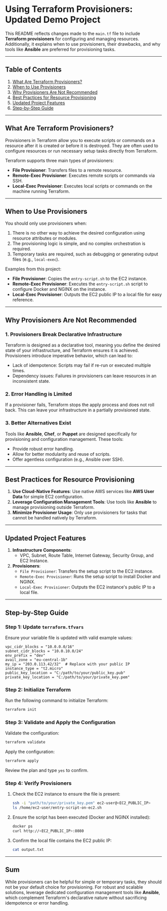 # Using Terraform Provisioners: Updated Demo Project

This README reflects changes made to the `main.tf` file to include **Terraform provisioners** for configuring and managing resources. Additionally, it explains when to use provisioners, their drawbacks, and why tools like **Ansible** are preferred for provisioning tasks.

---

## Table of Contents
1. [What Are Terraform Provisioners?](#what-are-terraform-provisioners)
2. [When to Use Provisioners](#when-to-use-provisioners)
3. [Why Provisioners Are Not Recommended](#why-provisioners-are-not-recommended)
4. [Best Practices for Resource Provisioning](#best-practices-for-resource-provisioning)
5. [Updated Project Features](#updated-project-features)
6. [Step-by-Step Guide](#step-by-step-guide)

---

## What Are Terraform Provisioners?
Provisioners in Terraform allow you to execute scripts or commands on a resource after it is created or before it is destroyed. They are often used to configure resources or run necessary setup tasks directly from Terraform.

Terraform supports three main types of provisioners:
- **File Provisioner**: Transfers files to a remote resource.
- **Remote-Exec Provisioner**: Executes remote scripts or commands via SSH.
- **Local-Exec Provisioner**: Executes local scripts or commands on the machine running Terraform.

---

## When to Use Provisioners
You should only use provisioners when:
1. There is no other way to achieve the desired configuration using resource attributes or modules.
2. The provisioning logic is simple, and no complex orchestration is required.
3. Temporary tasks are required, such as debugging or generating output files (e.g., `local-exec`).

Examples from this project:
- **File Provisioner**: Copies the `entry-script.sh` to the EC2 instance.
- **Remote-Exec Provisioner**: Executes the `entry-script.sh` script to configure Docker and NGINX on the instance.
- **Local-Exec Provisioner**: Outputs the EC2 public IP to a local file for easy reference.

---

## Why Provisioners Are Not Recommended
### 1. **Provisioners Break Declarative Infrastructure**
Terraform is designed as a declarative tool, meaning you define the desired state of your infrastructure, and Terraform ensures it is achieved. Provisioners introduce imperative behavior, which can lead to:
   - Lack of idempotence: Scripts may fail if re-run or executed multiple times.
   - Dependency issues: Failures in provisioners can leave resources in an inconsistent state.

### 2. **Error Handling is Limited**
If a provisioner fails, Terraform stops the apply process and does not roll back. This can leave your infrastructure in a partially provisioned state.

### 3. **Better Alternatives Exist**
Tools like **Ansible**, **Chef**, or **Puppet** are designed specifically for provisioning and configuration management. These tools:
   - Provide robust error handling.
   - Allow for better modularity and reuse of scripts.
   - Offer agentless configuration (e.g., Ansible over SSH).

---

## Best Practices for Resource Provisioning
1. **Use Cloud-Native Features**: Use native AWS services like **AWS User Data** for simple EC2 configuration.
2. **Leverage Configuration Management Tools**: Use tools like **Ansible** to manage provisioning outside Terraform.
3. **Minimize Provisioner Usage**: Only use provisioners for tasks that cannot be handled natively by Terraform.

---

## Updated Project Features
1. **Infrastructure Components**:
   - VPC, Subnet, Route Table, Internet Gateway, Security Group, and EC2 Instance.
2. **Provisioners**:
   - `File Provisioner`: Transfers the setup script to the EC2 instance.
   - `Remote-Exec Provisioner`: Runs the setup script to install Docker and NGINX.
   - `Local-Exec Provisioner`: Outputs the EC2 instance's public IP to a local file.

---

## Step-by-Step Guide

### Step 1: Update `terraform.tfvars`
Ensure your variable file is updated with valid example values:

```hcl
vpc_cidr_blocks = "10.0.0.0/16"
subnet_cidr_blocks = "10.0.10.0/24"
env_prefix = "dev"
avail_zone = "eu-central-1b"
my_ip = "203.0.113.42/32"  # Replace with your public IP
instance_type = "t2.micro"
public_key_location = "C:/path/to/your/public_key.pub"
private_key_location = "C:/path/to/your/private_key.pem"
```

### Step 2: Initialize Terraform
Run the following command to initialize Terraform:

```bash
terraform init
```

### Step 3: Validate and Apply the Configuration
Validate the configuration:

```bash
terraform validate
```

Apply the configuration:

```bash
terraform apply
```

Review the plan and type `yes` to confirm.

### Step 4: Verify Provisioners
1. Check the EC2 instance to ensure the file is present:
   ```bash
   ssh -i "path/to/your/private_key.pem" ec2-user@<EC2_PUBLIC_IP>
   ls /home/ec2-user/entry-script-on-ec2.sh
   ```

2. Ensure the script has been executed (Docker and NGINX installed):
   ```bash
   docker ps
   curl http://<EC2_PUBLIC_IP>:8080
   ```

3. Confirm the local file contains the EC2 public IP:
   ```bash
   cat output.txt
   ```

---

## Sum
While provisioners can be helpful for simple or temporary tasks, they should not be your default choice for provisioning. For robust and scalable solutions, leverage dedicated configuration management tools like **Ansible**, which complement Terraform's declarative nature without sacrificing idempotence or error handling.
